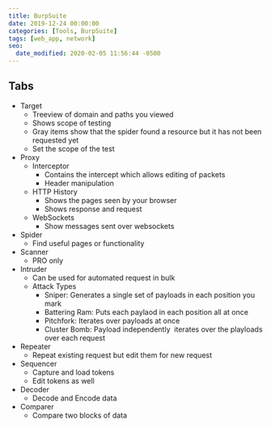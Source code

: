 ```yaml
---
title: BurpSuite
date: 2019-12-24 00:00:00
categories: [Tools, BurpSuite]
tags: [web_app, network]
seo:
  date_modified: 2020-02-05 11:56:44 -0500
---
```


## Tabs

* Target
  * Treeview of domain and paths you viewed
  * Shows scope of testing
  * Gray items show that the spider found a resource but it has not been requested yet
  * Set the scope of the test
* Proxy
  * Interceptor
    * Contains the intercept which allows editing of packets
    * Header manipulation
  * HTTP History
    * Shows the pages seen by your browser
    * Shows response and request
  * WebSockets
    * Show messages sent over websockets
* Spider
  * Find useful pages or functionality
* Scanner
  * PRO only
* Intruder
  * Can be used for automated request in bulk
  * Attack Types
    * Sniper: Generates a single set of payloads in each position you mark
    * Battering Ram: Puts each paylaod in each position all at once
    * Pitchfork: Iterates over payloads at once
    * Cluster Bomb: Payload independently&nbsp; iterates over the playloads over each request
* Repeater
  * Repeat existing request but edit them for new request
* Sequencer
  * Capture and load tokens
  * Edit tokens as well
* Decoder
  * Decode and Encode data
* Comparer
  * Compare two blocks of data